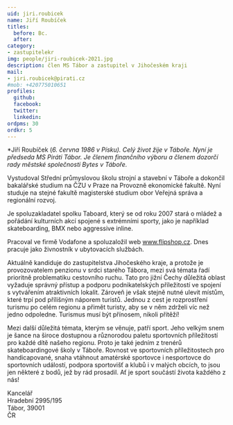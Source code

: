```yaml
---
uid: jiri.roubicek
name: Jiří Roubíček
titles:
  before: Bc. 
  after:
category:
- zastupitelekr
img: people/jiri-roubicek-2021.jpg
description: člen MS Tábor a zastupitel v Jihočeském kraji
mail:
- jiri.roubicek@pirati.cz
#mob: +420775010651
profiles:
  github:
  facebook:				
  twitter:
  linkedin:
ordpms: 30 
ordkr: 5
---
```


*Jiří Roubíček (*6. června 1986 v Písku). Celý život žije v Táboře. Nyní je předseda MS Piráti Tábor.
Je členem finančního výboru a členem dozorčí rady městské společnosti Bytes v Táboře.*

Vystudoval Střední průmyslovou školu strojní a stavební v Táboře a dokončil bakalářské studium na ČZU v Praze na Provozně ekonomické fakultě. Nyní studuje na stejné fakultě magisterské studium obor Veřejná správa a regionální rozvoj.

Je spoluzakladatel spolku Taboard, který se od roku 2007 stará o mládež a pořádání kulturních akcí spojené s extrémními sporty, jako je například skateboarding, BMX nebo aggressive inline.

Pracoval ve firmě Vodafone a spoluzaložil web www.flipshop.cz. Dnes pracuje jako živnostník v ubytovacích službách.

Aktuálně kandiduje do zastupitelstva Jihočeského kraje, a protože je provozovatelem penzionu v srdci starého Tábora, mezi svá témata řadí prioritně problematiku cestovního ruchu. Tato pro jižní Čechy důležitá oblast vyžaduje správný přístup a podporu podnikatelských příležitostí ve spojení s vytvářením atraktivních lokalit. Zároveň je však stejně nutné ulevit místům, které trpí pod přílišným náporem turistů. Jednou z cest je rozprostření turismu po celém regionu a přimět turisty, aby se v něm zdrželi víc než jedno odpoledne. Turismus musí být přínosem, nikoli přítěží!

Mezi další důležitá témata, kterým se věnuje, patří sport. Jeho velkým snem je šance na široce dostupnou a různorodou paletu sportovních příležitostí pro každé dítě našeho regionu. Proto je také jedním z trenérů skateboardingové školy v Táboře. Rovnost ve sportovních příležitostech pro handicapované, snaha vtáhnout amatérské sportovce i nesportovce do sportovních událostí, podpora sportovišť a klubů i v malých obcích, to jsou jen některé z bodů, jež by rád prosadil. Ať je sport součástí života každého z nás!

Kancelář<br>
Hradební 2995/195<br>
Tábor, 39001<br>
ČR
